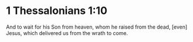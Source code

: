 # 1 Thessalonians 1:10

And to wait for his Son from heaven, whom he raised from the dead, [even] Jesus, which delivered us from the wrath to come.